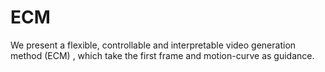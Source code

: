 # ECM
We present a flexible, controllable and interpretable video generation method (ECM) , which take the first frame and motion-curve as guidance.
